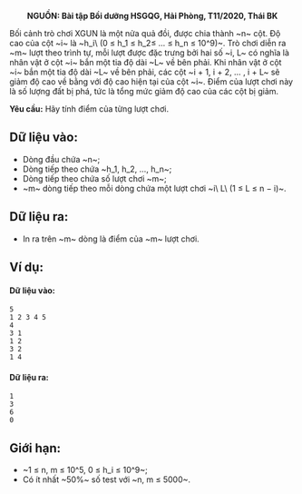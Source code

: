 **<center>NGUỒN: Bài tập Bồi dưỡng HSGQG, Hải Phòng, T11/2020, Thái BK</center>**

Bối cảnh trò chơi XGUN là một nửa quả đồi, được chia thành ~n~ cột. Độ cao của cột ~i~ là ~h_i\ (0 ≤ h_1 ≤ h_2≤ … ≤ h_n ≤ 10^9)~. Trò chơi diễn ra ~m~ lượt theo trình tự, mỗi lượt được đặc trưng bởi hai số ~i, L~ có nghĩa là nhân vật ở cột ~i~ bắn một tia độ dài ~L~ về bên phải. Khi nhân vật ở cột ~i~ bắn một tia độ dài ~L~ về bên phải, các cột ~i + 1, i + 2, … , i + L~ sẽ giảm độ cao về bằng với độ cao hiện tại của cột ~i~. Điểm của lượt chơi này là số lượng đất bị phá, tức là tổng mức giảm độ cao của các cột bị giảm.

**Yêu cầu:** Hãy tính điểm của từng lượt chơi.

## Dữ liệu vào:
- Dòng đầu chứa ~n~;
- Dòng tiếp theo chứa ~h_1, h_2, …, h_n~;
- Dòng tiếp theo chứa số lượt chơi ~m~;
- ~m~ dòng tiếp theo mỗi dòng chứa một lượt chơi ~i\ L\ (1 ≤ L ≤ n − i)~.

## Dữ liệu ra:
- In ra trên ~m~ dòng là điểm của ~m~ lượt chơi.

## Ví dụ:
#### Dữ liệu vào:
```
5
1 2 3 4 5
4
3 1
1 2
3 2
1 4
```

#### Dữ liệu ra:
```
1
3
6
0
```

## Giới hạn:
- ~1 ≤ n, m ≤ 10^5, 0 ≤ h_i ≤ 10^9~;
- Có ít nhất ~50\%~ số test với ~n, m ≤ 5000~.